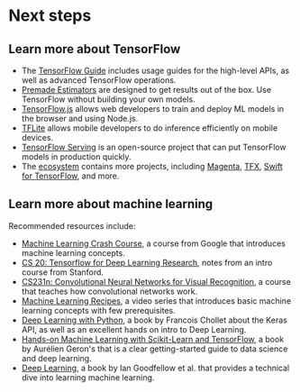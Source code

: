 # Next steps

## Learn more about TensorFlow

* The [TensorFlow Guide](/guide) includes usage guides for the
  high-level APIs, as well as advanced TensorFlow operations.
* [Premade Estimators](/guide/premade_estimators) are designed to
  get results out of the box. Use TensorFlow without building your own models.
* [TensorFlow.js](https://js.tensorflow.org/) allows web developers to train and
  deploy ML models in the browser and using Node.js.
* [TFLite](/mobile/tflite) allows mobile developers to do inference efficiently
  on mobile devices.
* [TensorFlow Serving](/serving) is an open-source project that can put
  TensorFlow models in production quickly.
* The [ecosystem](/ecosystem) contains more projects, including
  [Magenta](https://magenta.tensorflow.org/), [TFX](/tfx),
  [Swift for TensorFlow](https://github.com/tensorflow/swift), and more.

## Learn more about machine learning

Recommended resources include:

* [Machine Learning Crash Course](https://developers.google.com/machine-learning/crash-course/),
  a course from Google that introduces machine learning concepts.
* [CS 20: Tensorflow for Deep Learning Research](http://web.stanford.edu/class/cs20si/),
  notes from an intro course from Stanford.
* [CS231n: Convolutional Neural Networks for Visual Recognition](http://cs231n.stanford.edu/),
  a course that teaches how convolutional networks work.
* [Machine Learning Recipes](https://www.youtube.com/watch?v=cKxRvEZd3Mw&list=PLOU2XLYxmsIIuiBfYad6rFYQU_jL2ryal),
  a video series that introduces basic machine learning concepts with few prerequisites.
* [Deep Learning with Python](https://www.manning.com/books/deep-learning-with-python),
  a book by Francois Chollet about the Keras API, as well as an excellent hands on intro to Deep Learning.
* [Hands-on Machine Learning with Scikit-Learn and TensorFlow](https://github.com/ageron/handson-ml),
  a book by Aurélien Geron's that is a clear getting-started guide to data science and deep learning.
* [Deep Learning](https://www.deeplearningbook.org/), a book by Ian Goodfellow et al.
  that provides a technical dive into learning machine learning.
